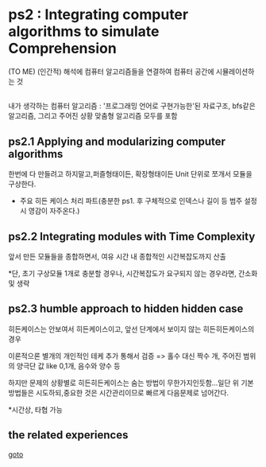 # ps2 : Integrating computer algorithms to simulate Comprehension
(TO ME) (인간적) 해석에 컴퓨터 알고리즘들을 연결하여 컴퓨터 공간에 시뮬레이션하는 것

## 
내가 생각하는 컴퓨터 알고리즘 : '프로그래밍 언어로 구현가능한'된 자료구조, bfs같은 알고리즘, 그리고 주어진 상황 맞춤형 알고리즘 모두를 포함

## ps2.1 Applying and modularizing computer algorithms
한번에 다 만들려고 하지말고,퍼즐형태이든, 확장형태이든 Unit 단위로 쪼개서 모듈을 구상한다.

* 주요 히든 케이스 처리 파트(충분한 ps1. 후 구체적으로 인덱스나 길이 등 범주 설정 시 영감이 자주온다.)

## ps2.2 Integrating modules with Time Complexity

앞서 만든 모듈들을 종합하면서, 여유 시간 내 종합적인 시간복잡도까지 산출

*단, 초기 구상모듈 1개로 충분할 경우나, 시간복잡도가 요구되지 않는 경우라면, 간소화 및 생략

## ps2.3 humble approach to hidden hidden case
히든케이스는 안보여서 히든케이스이고, 앞선 단계에서 보이지 않는 히든히든케이스의 경우

이론적으론 별개의 개인적인 테케 추가 통해서 검증 => 홀수 대신 짝수 개, 주어진 범위의 양극단 값 like 0,1개, 음수와 양수 등

하지만 문제의 상황별로 히든히든케이스는 숨는 방법이 무한가지인듯함...일단 위 기본방법들은 시도하되,중요한 것은 시간관리이므로 빠르게 다음문제로 넘어간다.

*시간상, 타협 가능

## the related experiences
[goto](ps2_major_experience.md)
